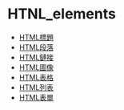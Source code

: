 <!DOCTYPE html PUBLIC "-//W3C//DTD XHTML 1.0 Strict//EN" "http://www.w3.org/TR/xhtml1/DTD/xhtml1-strict.dtd">
<html xmlns="http://www.w3.org/1999/xhtml" xml:lang="zh-TW">
  <head>
    <meta charset="UTF-8" name="viewport" content="width=device-width,initial-scale=1.0"/>
    <link rel="stylesheet" href="../notes.css?v1.1.1" media="screen,projection"/>
    <title>HTNL_elements</title>
  </head>
  <body>
    <h1>HTNL_elements</h1>
    <ul>
      <li><a href="./Headings.md">HTML標題</a></li>
      <li><a href="./Paragraphs.md">HTML段落</a></li>
      <li><a href="./Links.md">HTML鏈接</a></li>
      <li><a href="./Images.md">HTML圖像</a></li>
      <li><a href="./Tables.md">HTML表格</a></li>
      <li><a href="./Lists.md">HTML列表</a></li>
      <li><a href="./Froms.md">HTML表單</a></li>
    </ul>
  </body>
</head>